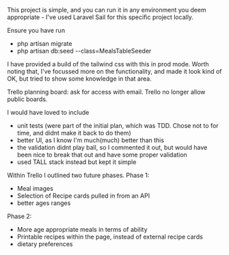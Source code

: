 This project is simple, and you can run it in any environment you deem appropriate - I've used Laravel Sail for this specific project locally.

Ensure you have run 
- php artisan migrate
- php artisan db:seed --class=MealsTableSeeder

I have provided a build of the tailwind css with this in prod mode. 
Worth noting that, I've focussed more on the functionality, and made it look kind of OK, but tried to show some knowledge in that area. 

Trello planning board: ask for access with email. Trello no longer allow public boards. 

I would have loved to include
- unit tests (were part of the initial plan, which was TDD. Chose not to for time, and didnt make it back to do them)
- better UI, as I know I'm much(much) better than this
- the validation didnt play ball, so I commented it out, but would have been nice to break that out and have some proper validation
- used TALL stack instead but kept it simple

Within Trello I outlined two future phases.
Phase 1:
- Meal images
- Selection of Recipe cards pulled in from an API 
- better ages ranges

Phase 2:
- More age appropriate meals in terms of ability
- Printable recipes within the page, instead of external recipe cards
- dietary preferences